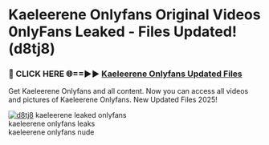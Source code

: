 # Kaeleerene Onlyfans Original Videos 0nlyFans Leaked - Files Updated! (d8tj8)

<h3>🔴 CLICK HERE 🌐==►► <a href="https://tinyurl.com/x26r9saj" rel="nofollow">Kaeleerene Onlyfans Updated Files</a></h3>

Get Kaeleerene Onlyfans and all content. Now you can access all videos and pictures of Kaeleerene Onlyfans. New Updated Files 2025!

[![d8tj8](https://i.imgur.com/LkgZPqh.gif)](https://tinyurl.com/x26r9saj)
kaeleerene leaked onlyfans<br>
kaeleerene onlyfans leaks<br>
kaeleerene onlyfans nude